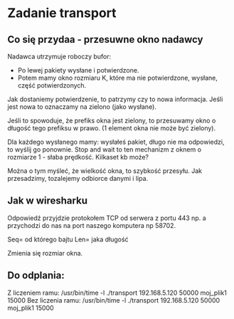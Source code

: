 # Zadanie transport

## Co się przydaa - przesuwne okno nadawcy

Nadawca utrzymuje roboczy bufor:
- Po lewej pakiety wysłane i potwierdzone.
- Potem mamy okno rozmiaru K, które ma nie potwierdzone, wysłane, część potwierdzonych.

Jak dostaniemy potwierdzenie, to patrzymy czy to nowa informacja. Jeśli jest nowa to oznaczamy na zielono (jako wysłane).

Jeśli to spowoduje, że prefiks okna jest zielony, to przesuwamy okno o długość tego prefiksu w prawo. (1 element okna nie może być zielony).

Dla każdego wysłanego mamy: wysłałeś pakiet, długo nie ma odpowiedzi, to wyślij go ponownie. Stop and wait to ten mechanizm z oknem o rozmiarze 1 - słaba prędkość. Kilkaset kb może?

Można o tym myśleć, że wielkość okna, to szybkość przesyłu. Jak przesadzimy, tozalejemy odbiorce danymi i lipa.


## Jak w wiresharku
Odpowiedź przyjdzie protokołem TCP od serwera z portu 443 np. a przychodzi do nas na port naszego komputera np 58702.

Seq= od którego bajtu
Len= jaka długość

Zmienia się rozmiar okna. 


## Do odplania:
Z liczeniem ramu:
/usr/bin/time -l ./transport 192.168.5.120 50000 moj_plik1 15000
Bez liczenia ramu:
/usr/bin/time -l ./transport 192.168.5.120 50000 moj_plik1 15000
